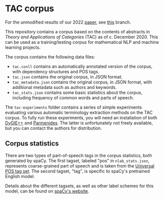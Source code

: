 # TAC corpus

For the unmodified results of our 2022
[paper](https://aclanthology.org/2022.wnut-1.2/), see
[this](https://github.com/ToposInstitute/tac-corpus/tree/wnut) branch.

This repository contains a corpus based on the contents of abstracts in _Theory
and Applications of Categories_ (TAC) as of c. December 2020. This can be used
as a training/testing corpus for mathematical NLP and machine learning
projects.

The corpus contains the following data files:

- `tac.conll` contains an automatically annotated version of the corpus, with
  dependency structures and POS tags.
- `tac.json` contains the original corpus, in JSON format.
- `tac_metadata.json` contains the original corpus, in JSON format, with
  additional metadata such as authors and keywords.
- `tac_stats.json` contains some basic statistics about the corpus, including
  frequency of common words and parts of speech.

The `tac-experiments` folder contains a series of simple experiments evaluating
various automatic terminology extraction methods on the TAC corpus. To fully
run these experiments, you will need an installation of both
[DyGIE++](https://github.com/dwadden/dygiepp) and
[Parmenides](https://tsapps.nist.gov/publication/get_pdf.cfm?pub_id=919688).
The latter is unfortunately not freely available, but you can contact the
authors for distribution.

## Corpus statistics

There are two types of part-of-speech tags in the corpus statistics, both
generated by spaCy. The first tagset, labeled "pos" in `nlab_stats.json`,
represents coarse-grained part of speech and is taken from the 
[Universal POS tag set](https://universaldependencies.org/docs/u/pos/). The
second tagset, "tag", is specific to spaCy's pretrained English model. 

Details about the different tagsets, as well as other label schemes for this
model, can be found on [spaCy's website](https://spacy.io/models/en).

